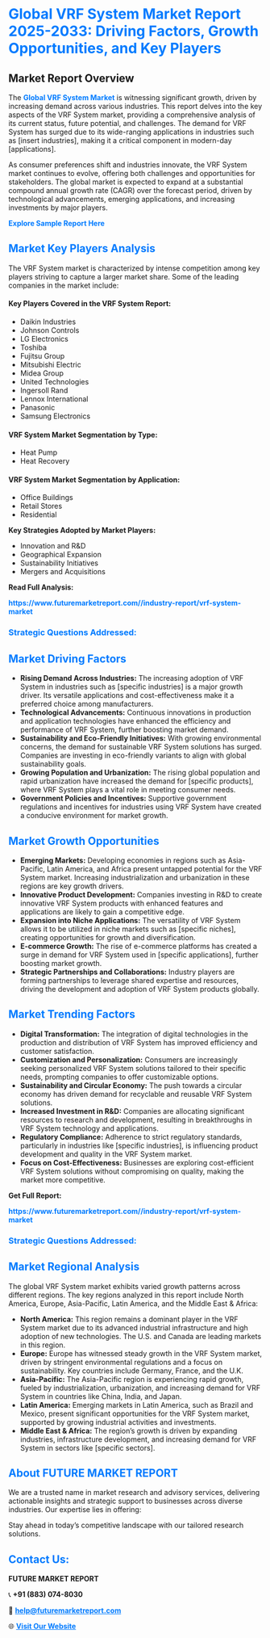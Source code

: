<h1 style="color: #007BFF;">Global VRF System Market Report 2025-2033: Driving Factors, Growth Opportunities, and Key Players</h1>

<section id="overview">
<h2>Market Report Overview</h2>
<p>The <a href="https://www.futuremarketreport.com//industry-report/vrf-system-market" style="color: #007BFF; text-decoration: none;"><strong>Global VRF System Market</strong></a> is witnessing significant growth, driven by increasing demand across various industries. This report delves into the key aspects of the VRF System market, providing a comprehensive analysis of its current status, future potential, and challenges. The demand for VRF System has surged due to its wide-ranging applications in industries such as [insert industries], making it a critical component in modern-day [applications].</p>
<p>As consumer preferences shift and industries innovate, the VRF System market continues to evolve, offering both challenges and opportunities for stakeholders. The global market is expected to expand at a substantial compound annual growth rate (CAGR) over the forecast period, driven by technological advancements, emerging applications, and increasing investments by major players.</p>
</section>

<section id="overview">
<p><a href="https://www.futuremarketreport.com//request-sample/reportId=88786" style="color: #007BFF; text-decoration: none;"><strong>Explore Sample Report Here</strong></a></p>
</section>

<section id="key-players">
<h2 style="color: #007BFF;">Market Key Players Analysis</h2>
<p>The VRF System market is characterized by intense competition among key players striving to capture a larger market share. Some of the leading companies in the market include:</p>
<h4>Key Players Covered in the VRF System Report:</h4>
<ul><li>Daikin Industries</li><li>Johnson Controls</li><li>LG Electronics</li><li>Toshiba</li><li>Fujitsu Group</li><li>Mitsubishi Electric</li><li>Midea Group</li><li>United Technologies</li><li>Ingersoll Rand</li><li>Lennox International</li><li>Panasonic</li><li>Samsung Electronics</li></ul>
<h4>VRF System Market Segmentation by Type:</h4>
<ul><li>Heat Pump</li><li>Heat Recovery</li></ul>

<h4>VRF System Market Segmentation by Application:</h4>
<ul><li>Office Buildings</li><li>Retail Stores</li><li>Residential</li></ul>
<p><strong>Key Strategies Adopted by Market Players:</strong></p>
<ul>
<li>Innovation and R&D</li>
<li>Geographical Expansion</li>
<li>Sustainability Initiatives</li>
<li>Mergers and Acquisitions</li>
</ul>
</section>

<section>
<p><strong>Read Full Analysis: </strong></p><a href="https://www.futuremarketreport.com//industry-report/vrf-system-market" style="color: #007BFF; text-decoration: none;"><strong>https://www.futuremarketreport.com//industry-report/vrf-system-market</strong></a>
<h3 style="color: #007BFF;">Strategic Questions Addressed:</h3>
</section>

<section id="driving-factors">
<h2 style="color: #007BFF;">Market Driving Factors</h2>
<ul>
<li><strong>Rising Demand Across Industries:</strong> The increasing adoption of VRF System in industries such as [specific industries] is a major growth driver. Its versatile applications and cost-effectiveness make it a preferred choice among manufacturers.</li>
<li><strong>Technological Advancements:</strong> Continuous innovations in production and application technologies have enhanced the efficiency and performance of VRF System, further boosting market demand.</li>
<li><strong>Sustainability and Eco-Friendly Initiatives:</strong> With growing environmental concerns, the demand for sustainable VRF System solutions has surged. Companies are investing in eco-friendly variants to align with global sustainability goals.</li>
<li><strong>Growing Population and Urbanization:</strong> The rising global population and rapid urbanization have increased the demand for [specific products], where VRF System plays a vital role in meeting consumer needs.</li>
<li><strong>Government Policies and Incentives:</strong> Supportive government regulations and incentives for industries using VRF System have created a conducive environment for market growth.</li>
</ul>
</section>

<section id="growth-opportunities">
<h2 style="color: #007BFF;">Market Growth Opportunities</h2>
<ul>
<li><strong>Emerging Markets:</strong> Developing economies in regions such as Asia-Pacific, Latin America, and Africa present untapped potential for the VRF System market. Increasing industrialization and urbanization in these regions are key growth drivers.</li>
<li><strong>Innovative Product Development:</strong> Companies investing in R&D to create innovative VRF System products with enhanced features and applications are likely to gain a competitive edge.</li>
<li><strong>Expansion into Niche Applications:</strong> The versatility of VRF System allows it to be utilized in niche markets such as [specific niches], creating opportunities for growth and diversification.</li>
<li><strong>E-commerce Growth:</strong> The rise of e-commerce platforms has created a surge in demand for VRF System used in [specific applications], further boosting market growth.</li>
<li><strong>Strategic Partnerships and Collaborations:</strong> Industry players are forming partnerships to leverage shared expertise and resources, driving the development and adoption of VRF System products globally.</li>
</ul>
</section>

<section id="trending-factors">
<h2 style="color: #007BFF;">Market Trending Factors</h2>
<ul>
<li><strong>Digital Transformation:</strong> The integration of digital technologies in the production and distribution of VRF System has improved efficiency and customer satisfaction.</li>
<li><strong>Customization and Personalization:</strong> Consumers are increasingly seeking personalized VRF System solutions tailored to their specific needs, prompting companies to offer customizable options.</li>
<li><strong>Sustainability and Circular Economy:</strong> The push towards a circular economy has driven demand for recyclable and reusable VRF System solutions.</li>
<li><strong>Increased Investment in R&D:</strong> Companies are allocating significant resources to research and development, resulting in breakthroughs in VRF System technology and applications.</li>
<li><strong>Regulatory Compliance:</strong> Adherence to strict regulatory standards, particularly in industries like [specific industries], is influencing product development and quality in the VRF System market.</li>
<li><strong>Focus on Cost-Effectiveness:</strong> Businesses are exploring cost-efficient VRF System solutions without compromising on quality, making the market more competitive.</li>
</ul>
</section>

<section>
<p><strong>Get Full Report: </strong></p><a href="https://www.futuremarketreport.com//industry-report/vrf-system-market" style="color: #007BFF; text-decoration: none;"><strong>https://www.futuremarketreport.com//industry-report/vrf-system-market</strong></a>
<h3 style="color: #007BFF;">Strategic Questions Addressed:</h3>
</section>


<section id="regional-analysis">
<h2 style="color: #007BFF;">Market Regional Analysis</h2>
<p>The global VRF System market exhibits varied growth patterns across different regions. The key regions analyzed in this report include North America, Europe, Asia-Pacific, Latin America, and the Middle East & Africa:</p>
<ul>
<li><strong>North America:</strong> This region remains a dominant player in the VRF System market due to its advanced industrial infrastructure and high adoption of new technologies. The U.S. and Canada are leading markets in this region.</li>
<li><strong>Europe:</strong> Europe has witnessed steady growth in the VRF System market, driven by stringent environmental regulations and a focus on sustainability. Key countries include Germany, France, and the U.K.</li>
<li><strong>Asia-Pacific:</strong> The Asia-Pacific region is experiencing rapid growth, fueled by industrialization, urbanization, and increasing demand for VRF System in countries like China, India, and Japan.</li>
<li><strong>Latin America:</strong> Emerging markets in Latin America, such as Brazil and Mexico, present significant opportunities for the VRF System market, supported by growing industrial activities and investments.</li>
<li><strong>Middle East & Africa:</strong> The region’s growth is driven by expanding industries, infrastructure development, and increasing demand for VRF System in sectors like [specific sectors].</li>
</ul>
</section>

<footer>
<h2 style="color: #007BFF;">About FUTURE MARKET REPORT</h2>
<p>We are a trusted name in market research and advisory services, delivering actionable insights and strategic support to businesses across diverse industries. Our expertise lies in offering:</p>

<p>Stay ahead in today’s competitive landscape with our tailored research solutions.</p>

<h2 style="color: #007BFF;">Contact Us:</h2>
<p><strong>FUTURE MARKET REPORT</strong></p>
<p>📞 <strong>+91 (883) 074-8030</strong></p>
<p>📧 <strong><a href="mailto:help@futuremarketreport.com" style="color: #007BFF;">help@futuremarketreport.com</a></strong></p>
<p>🌐 <strong><a href="https://www.futuremarketreport.com/" style="color: #007BFF;">Visit Our Website</a></strong></p>
</footer>